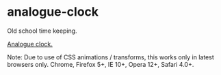 analogue-clock
==============

Old school time keeping.

<a href="http://sarahquigley.github.io/analogue-clock/">Analogue clock.</a>

Note: Due to use of CSS animations / transforms, this works only in latest browsers only.
Chrome, Firefox 5+, IE 10+, Opera 12+, Safari 4.0+.
